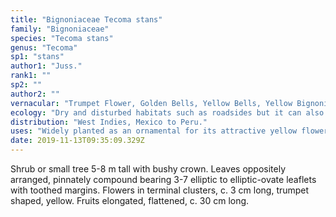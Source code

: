```yaml
---
title: "Bignoniaceae Tecoma stans"
family: "Bignoniaceae"
species: "Tecoma stans"
genus: "Tecoma"
sp1: "stans"
author1: "Juss."
rank1: ""
sp2: ""
author2: ""
vernacular: "Trumpet Flower, Golden Bells, Yellow Bells, Yellow Bignonia"
ecology: "Dry and disturbed habitats such as roadsides but it can also be found in relatively undisturbed forests."
distribution: "West Indies, Mexico to Peru."
uses: "Widely planted as an ornamental for its attractive yellow flowers."
date: 2019-11-13T09:35:09.329Z
---
```

Shrub or small tree 5-8 m tall with bushy crown. Leaves oppositely arranged, pinnately compound bearing 3-7 elliptic to elliptic-ovate leaflets with toothed margins. Flowers in terminal clusters, c. 3 cm long, trumpet shaped, yellow. Fruits elongated, flattened, c. 30 cm long.